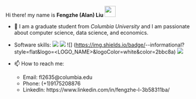 Hi there! my name is <strong>Fengzhe (Alan) Liu</strong> <img src="https://raw.githubusercontent.com/MartinHeinz/MartinHeinz/master/wave.gif" width="30px">
- 👀 I am a graduate student from <em>Columbia University</em> and I am passionate about computer science, data science, and economics. 
- Software skills: 
![](https://img.shields.io/badge/<code>-<Java>-informational?style=flat&logo=<LOGO_NAME>&logoColor=white&color=2bbc8a) ![](https://img.shields.io/badge/<code>-<Python>-informational?style=flat&logo=<LOGO_NAME>&logoColor=white&color=2bbc8a)  ![]
(https://img.shields.io/badge/<tool>-<MySQL>-informational?style=flat&logo=<LOGO_NAME>&logoColor=white&color=2bbc8a) ![](https://img.shields.io/badge/<shell>-<Bash>-informational?style=flat&logo=<LOGO_NAME>&logoColor=white&color=2bbc8a)


- 📫 How to reach me:  
  <ul>
  <li> Email: fl2635@columbia.edu </li>
  <li> Phone: (+1)9175208876 </li>
  <li> LinkedIn: https://www.linkedin.com/in/fengzhe-l-3b58311ba/ </li>
  </ul>

<!---
AlanLiuF/AlanLiuF is a ✨ special ✨ repository because its `README.md` (this file) appears on your GitHub profile.
You can click the Preview link to take a look at your changes.
--->
